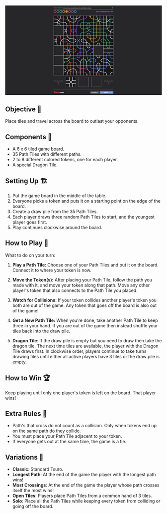 [![tsuro](./screenshot.png)](/)

## Objective 🎯
Place tiles and travel across the board to outlast your opponents.

## Components 🧱
- A 6 x 6 tiled game board.
- 35 Path Tiles with different paths.
- 2 to 8 different colored tokens, one for each player.
- A special Dragon Tile.

## Setting Up 🏗️
1. Put the game board in the middle of the table.
2. Everyone picks a token and puts it on a starting point on the edge of the board.
3. Create a draw pile from the 35 Path Tiles.
4. Each player draws three random Path Tiles to start, and the youngest player goes first.
5. Play continues clockwise around the board.

## How to Play 🚀
What to do on your turn:

1. **Play a Path Tile:** Choose one of your Path Tiles and put it on the board. Connect it to where your token is now.

2. **Move the Token(s):** After placing your Path Tile, follow the path you made with it, and move your token along that path. Move any other player's token that also connects to the Path Tile you placed.

3. **Watch for Collisions:** If your token collides another player's token you both are out of the game. Any token that goes off the board is also out of the game!

4. **Get a New Path Tile:** When you're done, take another Path Tile to keep three in your hand. If you are out of the game then instead shuffle your tiles back into the draw pile.

5. **Dragon Tile**: If the draw pile is empty but you need to draw then take the dragon tile. The next time tiles are available, the player with the Dragon Tile draws first. In clockwise order, players continue to take turns drawing tiles until either all active players have 3 tiles or the draw pile is empty. 

## How to Win 🏆
Keep playing until only one player's token is left on the board. That player wins!

## Extra Rules 🤨
- Path's that cross do not count as a collision. Only when tokens end up on the same path do they collide.
- You must place your Path Tile adjacent to your token. 
- If everyone gets out at the same time, the game is a tie.
  
## Variations 📍

- **Classic**: Standard Tsuro.
- **Longest Path**: At the end of the game the player with the longest path wins!
- **Most Crossings**: At the end of the game the player whose path crosses itself the most wins!
- **Open Tiles**: Players place Path Tiles from a common hand of 3 tiles.
- **Solo**: Place all the Path Tiles while keeping every token from colliding or going off the board.
